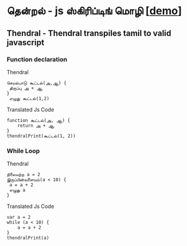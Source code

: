 # தென்றல் - js ஸ்கிரிப்டிங் மொழி [[demo](https://agaram-programming-language.github.io/)]

## Thendral - Thendral transpiles tamil to valid javascript 

### Function declaration
Thendral
```
செயல்பாடு கூட்டல்(அ,ஆ) {
 திருப்பு அ + ஆ 
}
 எழுது கூட்டல்(1,2)
```

Translated Js Code
```
function கூட்டல்(அ, ஆ) {
    return அ + ஆ
}
thendralPrint(கூட்டல்(1, 2))
```

### While Loop

Thendral
```
நிலையற்ற a = 2
இருப்பின்வளையம்(a < 10) {
 a = a + 2 
 எழுது a 
}
```

Translated Js Code

```
var a = 2
while (a < 10) {
    a = a + 2
}
thendralPrint(a)
```




